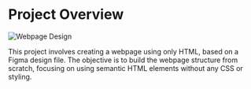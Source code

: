 # Project Overview

![Webpage Design](https://i.imgur.com/ZLRVqx1.png)

This project involves creating a webpage using only HTML, based on a Figma design file. The objective is to build the webpage structure from scratch, focusing on using semantic HTML elements without any CSS or styling.

